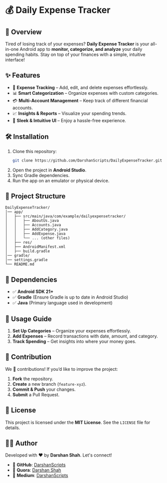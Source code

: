 # 💰 Daily Expense Tracker

## 🚀 Overview

Tired of losing track of your expenses? **Daily Expense Tracker** is your all-in-one Android app to **monitor, categorize, and analyze** your daily spending habits. Stay on top of your finances with a simple, intuitive interface!

## ✨ Features

- 📌 **Expense Tracking** – Add, edit, and delete expenses effortlessly.
- 📊 **Smart Categorization** – Organize expenses with custom categories.
- 💳 **Multi-Account Management** – Keep track of different financial accounts.
- 📈 **Insights & Reports** – Visualize your spending trends.
- 🎨 **Sleek & Intuitive UI** – Enjoy a hassle-free experience.

## 🛠️ Installation

1. Clone this repository:
   ```sh
   git clone https://github.com/DarshanScripts/DailyExpenseTracker.git
   ```
2. Open the project in **Android Studio**.
3. Sync Gradle dependencies.
4. Run the app on an emulator or physical device.

## 📂 Project Structure

```
DailyExpenseTracker/
│── app/
│   ├── src/main/java/com/example/dailyexpensetracker/
│   │   ├── AboutUs.java
│   │   ├── Accounts.java
│   │   ├── AddCategory.java
│   │   ├── AddExpense.java
│   │   └── ... (other files)
│   ├── res/
│   ├── AndroidManifest.xml
│   ├── build.gradle
│── gradle/
│── settings.gradle
└── README.md
```

## 🔧 Dependencies

- ✅ **Android SDK 21+**
- ✅ **Gradle** (Ensure Gradle is up to date in Android Studio)
- ✅ **Java** (Primary language used in development)

## 📖 Usage Guide

1. **Set Up Categories** – Organize your expenses effortlessly.
2. **Add Expenses** – Record transactions with date, amount, and category.
3. **Track Spending** – Get insights into where your money goes.

## 🤝 Contribution

We 💙 contributions! If you’d like to improve the project:

1. **Fork** the repository.
2. **Create** a new branch (`feature-xyz`).
3. **Commit & Push** your changes.
4. **Submit** a Pull Request.

## 📜 License

This project is licensed under the **MIT License**. See the `LICENSE` file for details.

## 👨‍💻 Author

Developed with ❤️ by **Darshan Shah**. Let's connect!

- 🔗 **GitHub**: [DarshanScripts](https://github.com/DarshanScripts)
- 🔗 **Quora**: [Darshan Shah](https://www.quora.com/profile/Darshan-Shah-1056)
- 🔗 **Medium**: [DarshanScripts](https://medium.com/@DarshanScripts)

